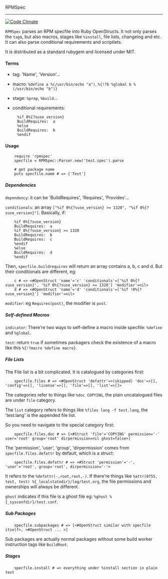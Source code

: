 RPMSpec

------

[![Code Climate](https://codeclimate.com/github/marguerite/rubygem-rpmspec/badges/gpa.svg)](https://codeclimate.com/github/marguerite/rubygem-rpmspec)

`RPMSpec` parses an RPM specfile into Ruby OpenStructs. It not only parses the `tag`s, but also macros, stages like `%install`, file lists, changelog and etc. It can also parse conditional requirements and scriptlets.

It is distributed as a standard rubygem and licensed under MIT.

#### Terms ####

* tag: 'Name', 'Version'...
* macro: `%define a %(/usr/bin/echo "a")`, `%{!?b %global b %(/usr/bin/echo "b")}`
* stage: `%prep`, `%build`...
* conditional requirements:

        %if 0%{?suse_version}
        BuildRequires:  a
        %else
        BuildRequires:  b
        %endif
        
#### Usage ####

        require 'rpmspec'
        specfile = RPMSpec::Parser.new('test.spec').parse

        # get package name
        puts specfile.name # => ['Test']

##### Dependencies #####

`dependency`: it can be 'BuildRequires', 'Requires', 'Provides'...

`conditionals`: an array `["%if 0%{?suse_version} >= 1320", "%if 0%{?suse_version}"]`. Basically, if:

        %if 0%{?suse_version}
        BuildRequires:  a
        %if 0%{?suse_version} >= 1320
        BuildRequires:  b
        BuildRequires:  c
        %endif
        %else
        BuildRequires:  d
        %endif
        
Then, `specfile.buildrequires` will return an array contains a, b, c and d. But their conditionals are different, eg:

        c # => <#OpenStruct 'name'='c' 'conditionals'=['%if 0%{?suse_version}', '%if 0%{?suse_version} >= 1320'] 'modifier'=nil>
        d # => <#OpenStruct 'name'='d' 'conditionals'=['%if !0%{?suse_version}'] 'modifier'=nil>

`modifier`: eg `Requires(post)`, the modifier is `post`.

##### Self-defined Macros #####

`indicator`: There're two ways to self-define a macro inside specfile: `%define` and `%global`.

`test`: return `true` if sometimes packagers check the existence of a macro like this `%{!?macro %define macro}`.

##### File Lists #####

The File list is a bit complicated. It is catalogued by categories first:

        specfile.files # => <#OpenStruct 'defattr'=>(skipped) 'doc'=>[], 'config'=>[], 'license'=>[], 'file'=>[], 'list'=>[]>

The categories refer to things like `%doc COPYING`, the plain uncatalogued files are under `file` category.

The `list` category refers to things like `%files lang -f test.lang`, the 'test.lang' is the appended file list.
        
So you need to navigate to the special category first:

        specfile.files.doc # => [<#Struct 'file'='COPYING' permission='-' user='root' group='root' dirpermission=nil ghost=false>]
        
The 'permission', 'user', 'group', 'dirpermission' comes from `specfile.files.defattr` by default, which is a struct:

        specfile.files.defattr # => <#Struct 'permission'='-', 'user'='root', group='root', dirpermission='-'>
        
It refers to the `%defattr(-,root,root,-)`. If there're things like `%attr(0755, test, test) %{_localstatedir}/log/test.org`,
the file permissions and ownerships will always be different.

`ghost` indicates if this file is a ghost file eg: `%ghost %{_sysconfdir}/test.conf`.

##### Sub Packages #####

        specfile.subpackages # => [<#OpenStruct similar with specfile itself>, <#OpenStruct ... >] 

Sub packages are actually normal packages without some build worker instruction tags like `BuildRoot`.

##### Stages #####

        specfile.install # => everything under %install section in plain text
